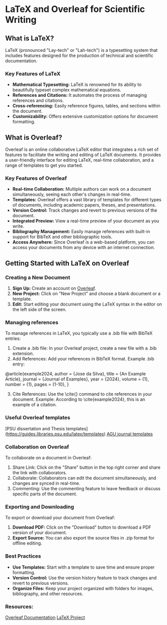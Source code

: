 # LaTeX and Overleaf for Scientific Writing

## What is LaTeX?

LaTeX (pronounced "Lay-tech" or "Lah-tech") is a typesetting system that includes features designed for the production of technical and scientific documentation. 

### Key Features of LaTeX

- **Mathematical Typesetting:** LaTeX is renowned for its ability to beautifully typeset complex mathematical equations.
- **References and Citations:** It automates the process of managing references and citations.
- **Cross-referencing:** Easily reference figures, tables, and sections within the document.
- **Customizability:** Offers extensive customization options for document formatting.

## What is Overleaf?

Overleaf is an online collaborative LaTeX editor that integrates a rich set of features to facilitate the writing and editing of LaTeX documents. It provides a user-friendly interface for editing LaTeX, real-time collaboration, and a range of templates to get you started.

### Key Features of Overleaf

- **Real-time Collaboration:** Multiple authors can work on a document simultaneously, seeing each other's changes in real-time.
- **Templates:** Overleaf offers a vast library of templates for different types of documents, including academic papers, theses, and presentations.
- **Version Control:** Track changes and revert to previous versions of the document.
- **Integrated Preview:** View a real-time preview of your document as you write.
- **Bibliography Management:** Easily manage references with built-in support for BibTeX and other bibliographic tools.
- **Access Anywhere:** Since Overleaf is a web-based platform, you can access your documents from any device with an internet connection.

## Getting Started with LaTeX on Overleaf

### Creating a New Document

1. **Sign Up:** Create an account on [Overleaf](https://www.overleaf.com/).
2. **New Project:** Click on "New Project" and choose a blank document or a template.
3. **Edit:** Start editing your document using the LaTeX syntax in the editor on the left side of the screen.

### Managing references
To manage references in LaTeX, you typically use a .bib file with BibTeX entries:

1. Create a .bib file: In your Overleaf project, create a new file with a .bib extension.
2. Add References: Add your references in BibTeX format.
Example .bib entry:

@article{example2024,
  author  = {Jose da Silva},
  title   = {An Example Article},
  journal = {Journal of Examples},
  year    = {2024},
  volume  = {1},
  number  = {1},
  pages   = {1-10},
}

3. Cite References: Use the \cite{} command to cite references in your document.
Example: According to \cite{example2024}, this is an example of a citation.

### Useful Overleaf templates
[PSU dissertation and Thesis templates] (https://guides.libraries.psu.edu/latex/templates)
[AGU journal templates](https://www.overleaf.com/gallery/tagged/agu-official)

### Collaboration on Overleaf
To collaborate on a document in Overleaf:
1. Share Link: Click on the "Share" button in the top right corner and share the link with collaborators.
2. Collaborate: Collaborators can edit the document simultaneously, and changes are synced in real-time.
3. Commenting: Use the commenting feature to leave feedback or discuss specific parts of the document.

### Exporting and Downloading
To export or download your document from Overleaf:
1. **Download PDF:** Click on the "Download" button to download a PDF version of your document.
2. **Export Source:** You can also export the source files in .zip format for offline editing.

### Best Practices
- **Use Templates:** Start with a template to save time and ensure proper formatting.
- **Version Control:** Use the version history feature to track changes and revert to previous versions.
- **Organize Files:** Keep your project organized with folders for images, bibliography, and other resources.

### Resources:
[Overleaf Documentation](https://www.overleaf.com/learn)
[LaTeX Project](https://www.latex-project.org/)